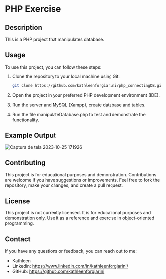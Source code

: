# PHP Exercise

## Description
This is a PHP project that manipulates database.

## Usage
To use this project, you can follow these steps:

1. Clone the repository to your local machine using Git:
   ```bash
   git clone https://github.com/kathleenforgiarini/php_connectingDB.git

2. Open the project in your preferred PHP development environment (IDE).

3. Run the server and MySQL (Xampp), create database and tables.
    
4. Run the file manipulateDatabase.php to test and demonstrate the functionality.

## Example Output
![Captura de tela 2023-10-25 171926](https://github.com/kathleenforgiarini/php_connectingDB/assets/82175930/149f98b7-5c46-47b8-971e-a226a4c31e50)

## Contributing
This project is for educational purposes and demonstration. Contributions are welcome if you have suggestions or improvements. Feel free to fork the repository, make your changes, and create a pull request.

## License
This project is not currently licensed. It is for educational purposes and demonstration only. Use it as a reference and exercise in object-oriented programming.

## Contact
If you have any questions or feedback, you can reach out to me:
- Kathleen
- Linkedin: https://www.linkedin.com/in/kathleenforgiarini/
- GitHub: https://github.com/kathleenforgiarini
